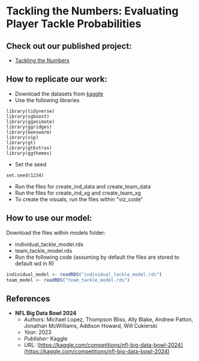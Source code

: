 # Tackling the Numbers: Evaluating Player Tackle Probabilities

## Check out our published project:
- [Tackling the Numbers](URL)

## How to replicate our work:

- Download the datasets from [kaggle](https://www.kaggle.com/competitions/nfl-big-data-bowl-2024)
- Use the following libraries
```{r}
library(tidyverse)
library(xgboost)
library(gganimate)
library(ggridges)
library(beeswarm)
library(vip)
library(gt)
library(gtExtras)
library(ggthemes)
```
- Set the seed
```
set.seed(1234)
```
- Run the files for create_ind_data and create_team_data
- Run the files for create_ind_xg and create_team_xg
- To create the visuals, run the files within "viz_code"

## How to use our model:

Download the files within models folder:
- individual_tackle_model.rds
- team_tackle_model.rds
- Run the following code (assuming by default the files are stored to default wd in R)

```R
individual_model <- readRDS("individual_tackle_model.rds")
team_model <- readRDS("team_tackle_model.rds")
```

## References

- **NFL Big Data Bowl 2024**
  - *Authors:* Michael Lopez, Thompson Bliss, Ally Blake, Andrew Patton, Jonathan McWilliams, Addison Howard, Will Cukierski
  - *Year:* 2023
  - *Publisher:* Kaggle
  - *URL:* [https://kaggle.com/competitions/nfl-big-data-bowl-2024](https://kaggle.com/competitions/nfl-big-data-bowl-2024)
